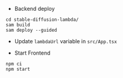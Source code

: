 
* Backend deploy

```
cd stable-diffusion-lambda/
sam build
sam deploy --guided
```

* Update `lambdaUrl` variable in `src/App.tsx`

* Start Frontend

```
npm ci
npm start
```